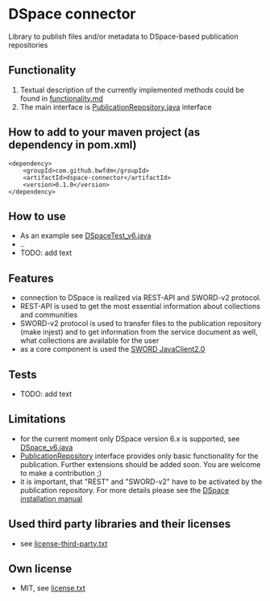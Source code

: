 # DSpace connector

Library to publish files and/or metadata to DSpace-based publication repositories

## Functionality

1. Textual description of the currently implemented methods could be found in [functionality.md](functionality.md)
2. The main interface is [PublicationRepository.java](src/main/java/bwfdm/connector/dspace/PublicationRepository.java) interface

## How to add to your maven project (as dependency in pom.xml)
  
```
<dependency>
	<groupId>com.github.bwfdm</groupId>
	<artifactId>dspace-connector</artifactId>
	<version>0.1.0</version>
</dependency>  
```
      
## How to use
- As an example see [DSpaceTest_v6.java](src/test/java/bwfdm/connector/dspace/test/DSpaceTest_v6.java)
- ..
- TODO: add text

## Features
- connection to DSpace is realized via REST-API and SWORD-v2 protocol.
- REST-API is used to get the most essential information about collections and communities
- SWORD-v2 protocol is used to transfer files to the publication repository (make injest) and to get information from the service document as well, what collections are available for the user 
- as a core component is used the <a href="https://github.com/swordapp/JavaClient2.0" target="_blank">SWORD JavaClient2.0</a>

## Tests
- TODO: add text

## Limitations
- for the current moment only DSpace version 6.x is supported, see [DSpace_v6.java](src/main/java/bwfdm/connector/dspace/DSpace_v6.java)
- [PublicationRepository](src/main/java/bwfdm/connector/dspace/PublicationRepository.java) interface provides only basic functionality for the publication. Further extensions should be added soon. You are welcome to make a contribution ;)
- it is important, that "REST" and "SWORD-v2" have to be activated by the publication repository. For more details please see the <a href="https://wiki.duraspace.org/display/DSDOC6x/Installing+DSpace#InstallingDSpace-InstallationInstructions" target="_blank">DSpace installation manual</a>

 
## Used third party libraries and their licenses
- see [license-third-party.txt](license-third-party.txt)
     

## Own license
- MIT, see [license.txt](license.txt)
